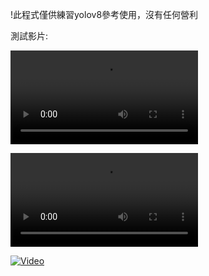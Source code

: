 !此程式僅供練習yolov8參考使用，沒有任何營利

測試影片:

![Alt text](https://raw.githubusercontent.com/ChuangChihYuan/D4_yolov8/main/assets/137271365/D4_yolov8.mp4)

![Alt text](D4_yolov8.mp4)


[![Video](https://img.youtube.com/vi/rI1ehBqyFAs/0.jpg)](https://www.youtube.com/watch?v=rI1ehBqyFAs)



